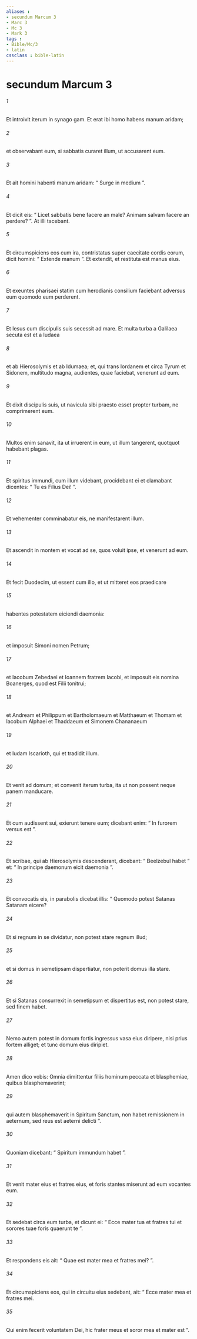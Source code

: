 ```yaml
---
aliases : 
- secundum Marcum 3
- Marc 3
- Mc 3
- Mark 3
tags : 
- Bible/Mc/3
- latin
cssclass : bible-latin
---
```


# secundum Marcum 3

###### 1
Et introivit iterum in synago gam. Et erat ibi homo habens manum aridam; 
###### 2
et observabant eum, si sabbatis curaret illum, ut accusarent eum. 
###### 3
Et ait homini habenti manum aridam: “ Surge in medium ”. 
###### 4
Et dicit eis: “ Licet sabbatis bene facere an male? Animam salvam facere an perdere? ”. At illi tacebant. 
###### 5
Et circumspiciens eos cum ira, contristatus super caecitate cordis eorum, dicit homini: “ Extende manum ”. Et extendit, et restituta est manus eius. 
###### 6
Et exeuntes pharisaei statim cum herodianis consilium faciebant adversus eum quomodo eum perderent.
###### 7
Et Iesus cum discipulis suis secessit ad mare. Et multa turba a Galilaea secuta est et a Iudaea 
###### 8
et ab Hierosolymis et ab Idumaea; et, qui trans Iordanem et circa Tyrum et Sidonem, multitudo magna, audientes, quae faciebat, venerunt ad eum. 
###### 9
Et dixit discipulis suis, ut navicula sibi praesto esset propter turbam, ne comprimerent eum.
###### 10
Multos enim sanavit, ita ut irruerent in eum, ut illum tangerent, quotquot habebant plagas. 
###### 11
Et spiritus immundi, cum illum videbant, procidebant ei et clamabant dicentes: “ Tu es Filius Dei! ”. 
###### 12
Et vehementer comminabatur eis, ne manifestarent illum.
###### 13
Et ascendit in montem et vocat ad se, quos voluit ipse, et venerunt ad eum. 
###### 14
Et fecit Duodecim, ut essent cum illo, et ut mitteret eos praedicare 
###### 15
habentes potestatem eiciendi daemonia: 
###### 16
et imposuit Simoni nomen Petrum; 
###### 17
et Iacobum Zebedaei et Ioannem fratrem Iacobi, et imposuit eis nomina Boanerges, quod est Filii tonitrui; 
###### 18
et Andream et Philippum et Bartholomaeum et Matthaeum et Thomam et Iacobum Alphaei et Thaddaeum et Simonem Chananaeum 
###### 19
et Iudam Iscarioth, qui et tradidit illum.
###### 20
Et venit ad domum; et convenit iterum turba, ita ut non possent neque panem manducare. 
###### 21
Et cum audissent sui, exierunt tenere eum; dicebant enim: “ In furorem versus est ”.
###### 22
Et scribae, qui ab Hierosolymis descenderant, dicebant: “ Beelzebul habet ” et: “ In principe daemonum eicit daemonia ”. 
###### 23
Et convocatis eis, in parabolis dicebat illis: “ Quomodo potest Satanas Satanam eicere? 
###### 24
Et si regnum in se dividatur, non potest stare regnum illud; 
###### 25
et si domus in semetipsam dispertiatur, non poterit domus illa stare. 
###### 26
Et si Satanas consurrexit in semetipsum et dispertitus est, non potest stare, sed finem habet. 
###### 27
Nemo autem potest in domum fortis ingressus vasa eius diripere, nisi prius fortem alliget; et tunc domum eius diripiet. 
###### 28
Amen dico vobis: Omnia dimittentur filiis hominum peccata et blasphemiae, quibus blasphemaverint; 
###### 29
qui autem blasphemaverit in Spiritum Sanctum, non habet remissionem in aeternum, sed reus est aeterni delicti ”. 
###### 30
Quoniam dicebant: “ Spiritum immundum habet ”.
###### 31
Et venit mater eius et fratres eius, et foris stantes miserunt ad eum vocantes eum. 
###### 32
Et sedebat circa eum turba, et dicunt ei: “ Ecce mater tua et fratres tui et sorores tuae foris quaerunt te ”. 
###### 33
Et respondens eis ait: “ Quae est mater mea et fratres mei? ”. 
###### 34
Et circumspiciens eos, qui in circuitu eius sedebant, ait: “ Ecce mater mea et fratres mei. 
###### 35
Qui enim fecerit voluntatem Dei, hic frater meus et soror mea et mater est ”.

